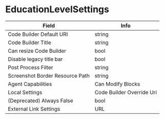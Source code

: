 # EducationLevelSettings

<table><thead><tr><th>Field</th><th>Info</th></tr></thead><tbody>
<tr><td>Code Builder Default URI</td><td>string</td></tr>
<tr><td>Code Builder Title</td><td>string</td></tr>
<tr><td>Can resize Code Builder</td><td>bool</td></tr>
<tr><td>Disable legacy title bar</td><td>bool</td></tr>
<tr><td>Post Process Filter</td><td>string</td></tr>
<tr><td>Screenshot Border Resource Path</td><td>string</td></tr>
<tr><td>Agent Capabilities</td><td>Can Modify Blocks</td></tr>
<tr><td>Local Settings</td><td>Code Builder Override Uri</td></tr>
<tr><td>(Deprecated) Always False</td><td>bool</td></tr>
<tr><td>External Link Settings</td><td>URL</td></tr>
</tbody></table>